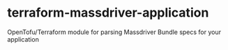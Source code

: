 # terraform-massdriver-application
OpenTofu/Terraform module for parsing Massdriver Bundle specs for your application
